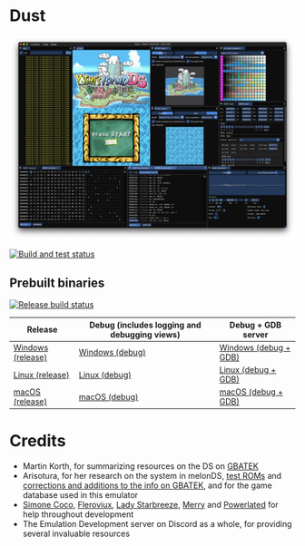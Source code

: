 # Dust

![Screenshot](screenshot.png)

[![Build and test status](https://github.com/Kelpsy/dust/actions/workflows/.github/workflows/run-clippy-and-test.yml/badge.svg?branch=main&event=push)](https://github.com/Kelpsy/dust/actions/workflows/run-clippy-and-test.yml?query=branch%3Amain+event%3Apush)

## Prebuilt binaries

[![Release build status](https://github.com/Kelpsy/dust/actions/workflows/.github/workflows/build-release.yml/badge.svg?branch=main&event=push)](https://github.com/Kelpsy/dust/actions/workflows/build-release.yml?query=branch%3Amain+event%3Apush)

| Release | Debug (includes logging and debugging views) | Debug + GDB server |
| ------- | -------------------------------------------- | ------------------ |
| [Windows (release)](https://nightly.link/Kelpsy/dust/workflows/build-release/main/Windows.zip) | [Windows (debug)](https://nightly.link/Kelpsy/dust/workflows/build-release/main/Windows-debug.zip) | [Windows (debug + GDB)](https://nightly.link/Kelpsy/dust/workflows/build-release/main/Windows-debug-gdb.zip) |
| [Linux (release)](https://nightly.link/Kelpsy/dust/workflows/build-release/main/Linux.zip) | [Linux (debug)](https://nightly.link/Kelpsy/dust/workflows/build-release/main/Linux-debug.zip) | [Linux (debug + GDB)](https://nightly.link/Kelpsy/dust/workflows/build-release/main/Linux-debug-gdb.zip) |
| [macOS (release)](https://nightly.link/Kelpsy/dust/workflows/build-release/main/macOS.zip) | [macOS (debug)](https://nightly.link/Kelpsy/dust/workflows/build-release/main/macOS-debug.zip) | [macOS (debug + GDB)](https://nightly.link/Kelpsy/dust/workflows/build-release/main/macOS-debug-gdb.zip) |

# Credits
- Martin Korth, for summarizing resources on the DS on [GBATEK](https://problemkaputt.de/gbatek.htm)
- Arisotura, for her research on the system in melonDS, [test ROMs](https://github.com/Arisotura/arm7wrestler) and [corrections and additions to the info on GBATEK](http://melonds.kuribo64.net/board/thread.php?id=13), and for the game database used in this emulator
- [Simone Coco](https://github.com/CocoSimone), [Fleroviux](https://github.com/fleroviux), [Lady Starbreeze](https://github.com/LadyStarbreeze), [Merry](https://github.com/merryhime) and [Powerlated](https://github.com/Powerlated) for help throughout development
- The Emulation Development server on Discord as a whole, for providing several invaluable resources
